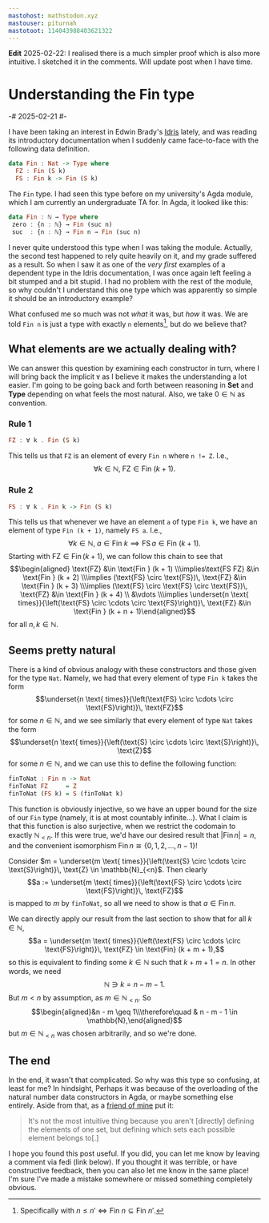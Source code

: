 ```yaml
---
mastohost: mathstodon.xyz
mastouser: piturnah
mastotoot: 114043988403621322
---
```


**Edit** 2025-02-22: I realised there is a much simpler proof which is also more intuitive. I sketched it in the comments. Will update post when I have time.

# Understanding the Fin type

-# 2025-02-21 #-

I have been taking an interest in Edwin Brady's [Idris](https://www.idris-lang.org/) lately, and was reading its introductory documentation when I suddenly came face-to-face with the following data definition.

```hs
data Fin : Nat -> Type where
  FZ : Fin (S k)
  FS : Fin k -> Fin (S k)
```

The `Fin` type. I had seen this type before on my university's Agda module, which I am currently an undergraduate TA for. In Agda, it looked like this:

```hs
data Fin : ℕ → Type where
 zero : {n : ℕ} → Fin (suc n)
 suc  : {n : ℕ} → Fin n → Fin (suc n)
```

I never quite understood this type when I was taking the module. Actually, the second test happened to rely quite heavily on it, and my grade suffered as a result. So when I saw it as one of the *very first* examples of a dependent type in the Idris documentation, I was once again left feeling a bit stumped and a bit stupid. I had no problem with the rest of the module, so why couldn't I understand this one type which was apparently so simple it should be an introductory example?

What confused me so much was not *what* it was, but *how* it was. We are told `Fin n` is just a type with exactly `n` elements[^1], but do we believe that?

## What elements are we actually dealing with?

We can answer this question by examining each constructor in turn, where I will bring back the implicit `∀` as I believe it makes the understanding a lot easier. I'm going to be going back and forth between reasoning in $\mathbf{Set}$ and $\mathbf{Type}$ depending on what feels the most natural. Also, we take $0 \in \mathbb{N}$ as convention.

### Rule 1

```hs
FZ : ∀ k . Fin (S k)
```

This tells us that `FZ` is an element of every `Fin n` where `n != Z`. I.e., $$\forall k \in \mathbb{N},\; \text{FZ} \in \text{Fin } (k + 1).$$

### Rule 2

```hs
FS : ∀ k . Fin k -> Fin (S k)
```

This tells us that whenever we have an element `a` of type `Fin k`, we have an element of type `Fin (k + 1)`, namely `FS a`. I.e.,
$$\forall k \in \mathbb{N},\; a \in \text{Fin } k \implies \text{FS}\, a \in \text{Fin } (k + 1).$$ Starting with $\text{FZ} \in \text{Fin} \, (k + 1)$, we can follow this chain to see that
$$\begin{aligned} \text{FZ} &\in \text{Fin } (k + 1) \\\implies\text{FS FZ} &\in \text{Fin } (k + 2) \\\implies (\text{FS} \circ \text{FS})\, \text{FZ} &\in \text{Fin } (k + 3) \\\implies (\text{FS} \circ \text{FS} \circ \text{FS})\, \text{FZ} &\in \text{Fin } (k + 4) \\ &\vdots \\\implies \underset{n \text{ times}}{\left(\text{FS} \circ \cdots \circ \text{FS}\right)}\, \text{FZ} &\in \text{Fin } (k + n + 1)\end{aligned}$$ for all $n,\, k \in \mathbb{N}$.

## Seems pretty natural

There is a kind of obvious analogy with these constructors and those given for the type `Nat`. Namely, we had that every element of type `Fin k` takes the form
$$\underset{n \text{ times}}{\left(\text{FS} \circ \cdots \circ \text{FS}\right)}\, \text{FZ}$$ for some $n \in \mathbb{N}$, and we see similarly that every element of type `Nat` takes the form
$$\underset{n \text{ times}}{\left(\text{S} \circ \cdots \circ \text{S}\right)}\, \text{Z}$$ for some $n \in \mathbb{N}$,
and we can use this to define the following function:

```hs
finToNat : Fin n -> Nat
finToNat FZ     = Z
finToNat (FS k) = S (finToNat k)
```

This function is obviously injective, so we have an upper bound for the size of our `Fin` type (namely, it is at most countably infinite...). What I claim is that this function is also surjective, when we restrict the codomain to exactly $\mathbb{N}_{<n}$. If this were true, we'd have our desired result that $\left|\text{Fin}\,n\right| = n$, and the convenient isomorphism $\text{Fin}\,n \cong \{0,1,2,\ldots,n-1\}$!

Consider $m = \underset{m \text{ times}}{\left(\text{S} \circ \cdots \circ \text{S}\right)}\, \text{Z} \in \mathbb{N}_{<n}$. Then clearly $$a := \underset{m \text{ times}}{\left(\text{FS} \circ \cdots \circ \text{FS}\right)}\, \text{FZ}$$ is mapped to $m$ by `finToNat`, so all we need to show is that $a \in \text{Fin}\,n$.

We can directly apply our result from the last section to show that for all $k \in \mathbb{N}$,
$$a = \underset{m \text{ times}}{\left(\text{FS} \circ \cdots \circ \text{FS}\right)}\, \text{FZ} \in \text{Fin} (k + m + 1),$$ so this is equivalent to finding some $k \in \mathbb{N}$ such that $k + m + 1 = n$. In other words, we need $$\mathbb{N} \ni k = n - m -1.$$
But $m < n$ by assumption, as $m \in \mathbb{N}_{<n}$. So
$$\begin{aligned}&n - m \geq 1\\\therefore\quad & n - m - 1 \in \mathbb{N},\end{aligned}$$ but $m \in \mathbb{N}_{<n}$ was chosen arbitrarily, and so we're done.

## The end

In the end, it wasn't that complicated. So why was this type so confusing, at least for me? In hindsight, Perhaps it was because of the overloading of the natural number data constructors in Agda, or maybe something else entirely. Aside from that, as a [friend of mine](https://anna-maths.xyz/) put it:

> It's not the most intuitive thing because you aren't [directly] defining the elements of one set, but defining which sets each possible element belongs to[.]

I hope you found this post useful. If you did, you can let me know by leaving a comment via fedi (link below). If you thought it was terrible, or have constructive feedback, then you can also let me know in the same place! I'm sure I've made a mistake somewhere or missed something completely obvious.

[^1]: Specifically with $n \leq n' \iff \text{Fin } n \subseteq \text{Fin } n'$.
